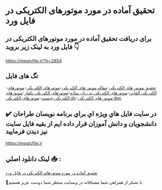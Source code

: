 # تحقیق آماده در مورد موتورهای الکتریکی در فایل ورد

## برای دریافت تحقیق آماده در مورد موتورهای الکتریکی در فایل ورد به لینک زیر بروید 👇

https://magicfile.ir/?p=2854

## تگ های فایل

-[تحقیق موتور های الکتریکی](https://magicfile.ir/product/%d8%aa%d8%ad%d9%82%db%8c%d9%82-%d8%a2%d9%85%d8%a7%d8%af%d9%87-%d8%af%d8%b1-%d9%85%d9%88%d8%b1%d8%af-%d9%85%d9%88%d8%aa%d9%88%d8%b1%d9%87%d8%a7%db%8c-%d8%a7%d9%84%da%a9%d8%aa%d8%b1%db%8c%da%a9%db%8c/)-[مقاله موتور های الکتریکی](https://magicfile.ir/product/%d8%aa%d8%ad%d9%82%db%8c%d9%82-%d8%a2%d9%85%d8%a7%d8%af%d9%87-%d8%af%d8%b1-%d9%85%d9%88%d8%b1%d8%af-%d9%85%d9%88%d8%aa%d9%88%d8%b1%d9%87%d8%a7%db%8c-%d8%a7%d9%84%da%a9%d8%aa%d8%b1%db%8c%da%a9%db%8c/)-[موتورهای الکتریکی](https://magicfile.ir/product/%d8%aa%d8%ad%d9%82%db%8c%d9%82-%d8%a2%d9%85%d8%a7%d8%af%d9%87-%d8%af%d8%b1-%d9%85%d9%88%d8%b1%d8%af-%d9%85%d9%88%d8%aa%d9%88%d8%b1%d9%87%d8%a7%db%8c-%d8%a7%d9%84%da%a9%d8%aa%d8%b1%db%8c%da%a9%db%8c/)-[موتورهای الکتریکی القایی](https://magicfile.ir/product/%d8%aa%d8%ad%d9%82%db%8c%d9%82-%d8%a2%d9%85%d8%a7%d8%af%d9%87-%d8%af%d8%b1-%d9%85%d9%88%d8%b1%d8%af-%d9%85%d9%88%d8%aa%d9%88%d8%b1%d9%87%d8%a7%db%8c-%d8%a7%d9%84%da%a9%d8%aa%d8%b1%db%8c%da%a9%db%8c/)-[موتورهای الکتریکی به زبان ساده](https://magicfile.ir/product/%d8%aa%d8%ad%d9%82%db%8c%d9%82-%d8%a2%d9%85%d8%a7%d8%af%d9%87-%d8%af%d8%b1-%d9%85%d9%88%d8%b1%d8%af-%d9%85%d9%88%d8%aa%d9%88%d8%b1%d9%87%d8%a7%db%8c-%d8%a7%d9%84%da%a9%d8%aa%d8%b1%db%8c%da%a9%db%8c/)-[موتورهای الکتریکی تکفاز](https://magicfile.ir/product/%d8%aa%d8%ad%d9%82%db%8c%d9%82-%d8%a2%d9%85%d8%a7%d8%af%d9%87-%d8%af%d8%b1-%d9%85%d9%88%d8%b1%d8%af-%d9%85%d9%88%d8%aa%d9%88%d8%b1%d9%87%d8%a7%db%8c-%d8%a7%d9%84%da%a9%d8%aa%d8%b1%db%8c%da%a9%db%8c/)-[موتورهای الکتریکی چیست](https://magicfile.ir/product/%d8%aa%d8%ad%d9%82%db%8c%d9%82-%d8%a2%d9%85%d8%a7%d8%af%d9%87-%d8%af%d8%b1-%d9%85%d9%88%d8%b1%d8%af-%d9%85%d9%88%d8%aa%d9%88%d8%b1%d9%87%d8%a7%db%8c-%d8%a7%d9%84%da%a9%d8%aa%d8%b1%db%8c%da%a9%db%8c/)-[موتورهای الکتریکی dc](https://magicfile.ir/product/%d8%aa%d8%ad%d9%82%db%8c%d9%82-%d8%a2%d9%85%d8%a7%d8%af%d9%87-%d8%af%d8%b1-%d9%85%d9%88%d8%b1%d8%af-%d9%85%d9%88%d8%aa%d9%88%d8%b1%d9%87%d8%a7%db%8c-%d8%a7%d9%84%da%a9%d8%aa%d8%b1%db%8c%da%a9%db%8c/)-[موتور های الکتریکی doc](https://magicfile.ir/product/%d8%aa%d8%ad%d9%82%db%8c%d9%82-%d8%a2%d9%85%d8%a7%d8%af%d9%87-%d8%af%d8%b1-%d9%85%d9%88%d8%b1%d8%af-%d9%85%d9%88%d8%aa%d9%88%d8%b1%d9%87%d8%a7%db%8c-%d8%a7%d9%84%da%a9%d8%aa%d8%b1%db%8c%da%a9%db%8c/)

## ✔️ در سايت فايل هاي ويژه اي براي برنامه نويسان طراحان دانشجويان و دانش آموزان قرار داده ايم از بقيه فايل سايت نيز ديدن فرماييد

https://magicfile.ir


## لينک دانلود اصلي 📥 :

[تحقیق آماده در مورد موتورهای الکتریکی در فایل ورد](https://magicfile.ir/product/%d8%aa%d8%ad%d9%82%db%8c%d9%82-%d8%a2%d9%85%d8%a7%d8%af%d9%87-%d8%af%d8%b1-%d9%85%d9%88%d8%b1%d8%af-%d9%85%d9%88%d8%aa%d9%88%d8%b1%d9%87%d8%a7%db%8c-%d8%a7%d9%84%da%a9%d8%aa%d8%b1%db%8c%da%a9%db%8c/) 


🙏با تشکر از همراهي شما مشتاقانه در وبسایت منتظر شما دوست عزیز هستیم

